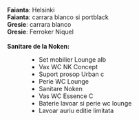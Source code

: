 <strong>Faianta</strong>: Helsinki<br />
<strong>Faianta</strong>: carrara blanco si portblack<br />
<strong>Gresie</strong>: carrara blanco<br />
<strong>Gresie</strong>: Ferroker Niquel<br />
<br />
<strong>Sanitare de la Noken:</strong><br />
<ul>
    <li style="margin-left: 50px">Set mobilier Lounge alb </li>
    <li style="margin-left: 50px">Vax WC NK Concept </li>
    <li style="margin-left: 50px">Suport prosop Urban c </li>
    <li style="margin-left: 50px">Perie WC Lounge </li>
    <li style="margin-left: 50px">Sanitare Noken </li>
    <li style="margin-left: 50px">Vas WC Essence C </li>
    <li style="margin-left: 50px">Baterie lavoar si perie wc lounge </li>
    <li style="margin-left: 50px">Lavoar auriu editie limitata </li>
</ul>